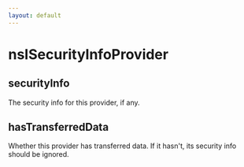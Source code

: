 ```yaml
---
layout: default
---
```


# nsISecurityInfoProvider #

## securityInfo ##

The security info for this provider, if any.


## hasTransferredData ##

Whether this provider has transferred data.  If it hasn't, its
security info should be ignored.


